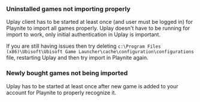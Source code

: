 ### Uninstalled games not importing properly
Uplay client has to be started at least once (and user must be logged in) for Playnite to import all games properly. Uplay doesn't have to be running for import to work, only initial authentication in Uplay is important.

If you are still having issues then try deleting `c:\Program Files (x86)\Ubisoft\Ubisoft Game Launcher\cache\configuration\configurations` file, restarting Uplay and then try import in Playnite again. 

### Newly bought games not being imported
Uplay has to be started at least once after new game is added to your account for Playnite to properly recognize it.